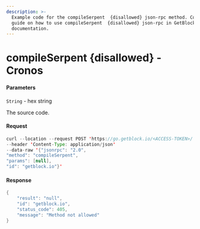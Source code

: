 ```yaml
---
description: >-
  Example code for the compileSerpent  {disallowed} json-rpc method. Сomplete
  guide on how to use compileSerpent  {disallowed} json-rpc in GetBlock.io Web3
  documentation.
---
```


# compileSerpent {disallowed} - Cronos

#### Parameters

`String` - hex string

The source code.

#### Request

```java
curl --location --request POST 'https://go.getblock.io/<ACCESS-TOKEN>/' 
--header 'Content-Type: application/json' 
--data-raw '{"jsonrpc": "2.0",
"method": "compileSerpent",
"params": [null],
"id": "getblock.io"}'
```

#### Response

```java
{
    "result": "null",
    "id": "getblock.io",
    "status_code": 405,
    "message": "Method not allowed"
}
```
